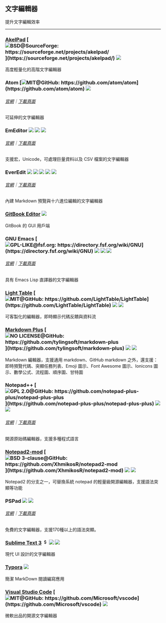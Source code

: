 ## 文字編輯器

提升文字編輯效率

---

### [AkelPad](https://sourceforge.net/projects/akelpad/) [![](../assets/open-source-icon.png "BSD@SourceForge: https://sourceforge.net/projects/akelpad/")](https://sourceforge.net/projects/akelpad/) ![](../assets/earth-globe.png)

高度輕量化的高階文字編輯器

### Atom [![](../assets/open-source-icon.png "MIT@GitHub: https://github.com/atom/atom")](https://github.com/atom/atom) ![](../assets/united-states.png)

###### [官網](https://atom.io/)｜[下載頁面](https://github.com/atom/atom/releases)

可延伸的文字編輯器

### EmEditor ![](../assets/earth-globe.png) ![](../assets/usb.png) ![](../assets/multi_platform.png)

###### [官網](https://www.emeditor.com)｜[下載頁面](https://www.emeditor.com/download/)

支援宏，Unicode，可處理巨量資料以及 CSV 檔案的文字編輯器

### EverEdit ![](../assets/china.png) ![](../assets/united-states.png) ![](../assets/japan.png) ![](../assets/usb.png) ![](../assets/multi_platform.png)

###### [官網](http://www.everedit.net/)｜[下載頁面](http://www.everedit.net/download)

內建 Markdown 預覽與十六進位編輯的文字編輯器

### [GitBook Editor](https://www.gitbook.com/editor) ![](../assets/united-states.png)

GitBook 的 GUI 用戶端

### GNU Emacs [![](../assets/open-source-icon.png "GPL-LIKE@fsf.org: https://directory.fsf.org/wiki/GNU")](https://directory.fsf.org/wiki/GNU) ![](../assets/united-states.png) ![](../assets/usb.png) ![](../assets/multi_platform.png)

###### [官網](https://www.gnu.org/software/emacs/)｜[下載頁面](https://www.gnu.org/software/emacs/download.html)

具有 Emacs Lisp 直譯器的文字編輯器

### [Light Table](http://lighttable.com/) [![](../assets/open-source-icon.png "MIT@GitHub: https://github.com/LightTable/LightTable")](https://github.com/LightTable/LightTable) ![](../assets/earth-globe.png) ![](../assets/usb.png)

可客製化的編輯器，即時顯示代碼反饋與資料流

### [Markdown Plus](http://tylingsoft.com/markdown-plus/) [![](../assets/open-source-icon.png "NO LICENSE@GitHub: https://github.com/tylingsoft/markdown-plus")](https://github.com/tylingsoft/markdown-plus) ![](../assets/united-states.png) ![](../assets/multi_platform.png)

Markdown 編輯器，支援通用 markdown、GitHub markdown 之外，還支援：即時預覽代碼、突顯任務列表、Emoji 圖示、Font Awesome 圖示、Ionicons 圖示、數學公式、流程圖、順序圖、甘特圖

### Notepad++ [![](../assets/open-source-icon.png "GPL 2.0@GitHub: https://github.com/notepad-plus-plus/notepad-plus-plus")](https://github.com/notepad-plus-plus/notepad-plus-plus) ![](../assets/earth-globe.png) ![](../assets/usb.png)

###### [官網](https://notepad-plus-plus.org/)｜[下載頁面](https://notepad-plus-plus.org/download/v7.3.3.html)

開源原始碼編輯器，支援多種程式語言

### [Notepad2-mod](https://xhmikosr.github.io/notepad2-mod/) [![](../assets/open-source-icon.png "BSD 3-clause@GitHub: https://github.com/XhmikosR/notepad2-mod")](https://github.com/XhmikosR/notepad2-mod) ![](../assets/united-states.png) ![](../assets/usb.png)

Notepad2 的分支之一，可替換系統 notepad 的輕量級開源編輯器，支援語法突顯等功能

### PSPad ![](../assets/earth-globe.png) ![](../assets/usb.png)

###### [官網](http://www.pspad.com/)｜[下載頁面](http://www.pspad.com/en/download.php)

免費的文字編輯器，支援170種以上的語法突顯。

### [Sublime Text 3](http://www.sublimetext.com/3) ![](../assets/money.png) ![](../assets/united-states.png) ![](../assets/usb.png)

現代 UI 設計的文字編輯器

### [Typora](https://typora.io/) ![](../assets/united-states.png)

簡潔 MarkDown 閱讀編寫應用

### [Visual Studio Code](https://code.visualstudio.com/) [![](../assets/open-source-icon.png "MIT@GitHub: https://github.com/Microsoft/vscode")](https://github.com/Microsoft/vscode) ![](../assets/earth-globe.png)

微軟出品的開源文字編輯器
